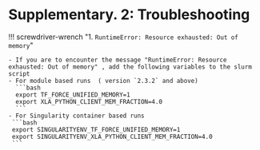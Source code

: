 # Supplementary. 2: Troubleshooting

!!! screwdriver-wrench "1. `RuntimeError: Resource exhausted: Out of memory`"

    - If you are to encounter the message "RuntimeError: Resource exhausted: Out of memory" , add the following variables to the slurm script
    - For module based runs  ( version `2.3.2` and above)
      ```bash
      export TF_FORCE_UNIFIED_MEMORY=1
      export XLA_PYTHON_CLIENT_MEM_FRACTION=4.0
      ```
    - For Singularity container based runs 
     ```bash
     export SINGULARITYENV_TF_FORCE_UNIFIED_MEMORY=1 
     export SINGULARITYENV_XLA_PYTHON_CLIENT_MEM_FRACTION=4.0
     ```